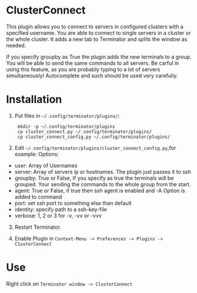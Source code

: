 ClusterConnect
==============
This plugin allows you to connect to servers in configured clusters with a specified username.
You are able to connect to single servers in a cluster or the whole cluster.
It adds a new tab to Terminator and splits the window as needed.



If you specify groupby as True the plugin adds the new terminals to a group.
You will be able to send the same commands to all servers.
Be carful in using this feature, as you are probably typing to a lot of servers simultaneously!
Autocomplete and such should be used very carefully.


Installation
============
1. Put files in `~/.config/terminator/plugins/`:

        mkdir -p ~/.config/terminator/plugins
        cp cluster_connect.py ~/.config/terminator/plugins/
        cp cluster_connect_config.py ~/.config/terminator/plugins/


2. Edit `~/.config/terminator/plugins/cluster_connect_config.py`,for example:
Options:
  - user: Array of Usernames
  - server: Array of servers ip or hostnames. The plugin just passes it to ssh
  - groupby: True or False, If you specify as true the terminals will be grouped.
           Your sending the commands to the whole group from the start.
  - agent: True or False, if true then ssh agent is enabled and -A Option is added to command
  - port: set ssh port to something else than default
  - identity: specify path to a ssh-key-file
  - verbose: 1, 2 or 3 for -v, -vv or -vvv


3. Restart Terminator.

4. Enable Plugin in `Context-Menu -> Preferences -> Plugins -> ClusterConnect`


Use
===
Right click on `Terminator window -> ClusterConnect`
